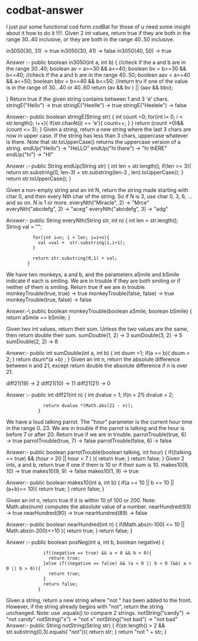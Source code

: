 # codbat-answer
I just put some functional cod form codBat for those of u need some insight about it how to do it !!!!.
Given 2 int values, return true if they are both in the range 30..40 inclusive, or they are both in the range 40..50 inclusive.


in3050(30, 31) → true
in3050(30, 41) → false
in3050(40, 50) → true

Answer :-     public boolean in3050(int a, int b) {
              //check if the a and b are in the range 30..40;
              boolean av = a>=30 && a<=40;
              boolean bv = b>=30 && b<=40;
              //check if the a and b are in the range 40..50;
              boolean aav = a>=40 && a<=50;
              boolean bbv = b>=40 && b<=50;
              //return tru if one of the value is in the range of 30...40 or 40..60
              return (av && bv ) || (aav && bbv);
  
  
  
}
Return true if the given string contains between 1 and 3 'e' chars.
stringE("Hello") → true
stringE("Heelle") → true
stringE("Heelele") → false

Answer:-  public boolean stringE(String str) {
          int count =0;
          for(int i= 0; i < str.length(); i++){
            if(str.charAt(i) == 'e'){
              count++;
            }
          }
          return (count >0)&&(count <= 3);
        }
Given a string, return a new string where the last 3 chars are now in upper case. If the string has less than 3 chars, uppercase whatever is there. Note that str.toUpperCase() returns the uppercase version of a string.
endUp("Hello") → "HeLLO"
endUp("hi there") → "hi thERE"
endUp("hi") → "HI"

Answer :- public String endUp(String str) {
          int len = str.length();
          if(len >= 3){
            return str.substring(0, len-3) + str.substring(len-3 , len).toUpperCase();
          }
            return str.toUpperCase();
        }



Given a non-empty string and an int N, return the string made starting with char 0, and then every Nth char of the string. So if N is 3, use char 0, 3, 6, ... and so on. N is 1 or more.
everyNth("Miracle", 2) → "Mrce"
everyNth("abcdefg", 2) → "aceg"
everyNth("abcdefg", 3) → "adg"

Answer:-  public String everyNth(String str, int n) {
              int len = str.length();
              String val = "";

              for(int i=n; i < len; i=i+n){
                val =val +  str.substring(i,i+1);
              }

              return str.substring(0,1) + val;
            }

We have two monkeys, a and b, and the parameters aSmile and bSmile indicate if each is smiling. We are in trouble if they are both smiling or if neither of them is smiling. Return true if we are in trouble.
monkeyTrouble(true, true) → true
monkeyTrouble(false, false) → true
monkeyTrouble(true, false) → false

Answer:-\   public boolean monkeyTrouble(boolean aSmile, boolean bSmile) {
              return aSmile == bSmile;
            }
            
 Given two int values, return their sum. Unless the two values are the same, then return double their sum.
sumDouble(1, 2) → 3
sumDouble(3, 2) → 5
sumDouble(2, 2) → 8      

Ansewr:-    public int sumDouble(int a, int b) {
                int dsum =1;
                if(a == b){
                  dsum = 2;
                }
                return dsum*(a +b) ;
              }
Given an int n, return the absolute difference between n and 21, except return double the absolute difference if n is over 21.


diff21(19) → 2
diff21(10) → 11
diff21(21) → 0

 Answer :-     public int diff21(int n) {
                  int dvalue = 1;
                  if(n > 21) dvalue = 2;

                  return dvalue *(Math.abs(21 - n));        
                }

We have a loud talking parrot. The "hour" parameter is the current hour time in the range 0..23. We are in trouble if the parrot is talking and the hour is before 7 or after 20. Return true if we are in trouble.
parrotTrouble(true, 6) → true
parrotTrouble(true, 7) → false
parrotTrouble(false, 6) → false

Answer:-         public boolean parrotTrouble(boolean talking, int hour) {
                   if((talking == true) && (hour > 20 || hour < 7 ) ){
                     return true;
                   }
                     return false;
                  }
Given 2 ints, a and b, return true if one if them is 10 or if their sum is 10.
makes10(9, 10) → true
makes10(9, 9) → false
makes10(1, 9) → true

Answer:- public boolean makes10(int a, int b) {
            if(a == 10 || b == 10  || (a+b)== 10){
              return true;
            }
            return false;
          }
          

Given an int n, return true if it is within 10 of 100 or 200. Note: Math.abs(num) computes the absolute value of a number.
nearHundred(93) → true
nearHundred(90) → true
nearHundred(89) → false   

Answer:-     public boolean nearHundred(int n) {
                if(Math.abs(n-100) <= 10 || Math.abs(n-200)<=10 ){
                  return true;
                }
                return false;
              }


 Answer :-     public boolean posNeg(int a, int b, boolean negative) {

                  if((negative == true) && a < 0 && b < 0){
                    return true;
                  }else if((negative == false) && (a < 0 || b < 0 )&&( a > 0 || b > 0)){ 
                    return true;
                  }
                  return false;
                }

Given a string, return a new string where "not " has been added to the front. However, if the string already begins with "not", return the string unchanged. Note: use .equals() to compare 2 strings.
notString("candy") → "not candy"
notString("x") → "not x"
notString("not bad") → "not bad"
Answer:-   public String notString(String str) {
              if(str.length() > 2 && str.substring(0,3).equals( "not")){ 
                return str; 
              }
              return "not " + str;
            }










